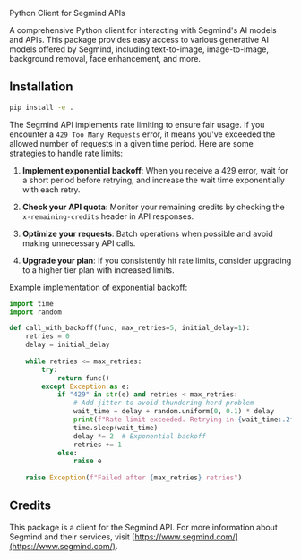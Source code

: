 Python Client for Segmind APIs

A comprehensive Python client for interacting with Segmind's AI models and APIs. This package provides easy access to various generative AI models offered by Segmind, including text-to-image, image-to-image, background removal, face enhancement, and more.

## Installation

```bash
pip install -e .
```


The Segmind API implements rate limiting to ensure fair usage. If you encounter a `429 Too Many Requests` error, it means you've exceeded the allowed number of requests in a given time period. Here are some strategies to handle rate limits:

1. **Implement exponential backoff**: When you receive a 429 error, wait for a short period before retrying, and increase the wait time exponentially with each retry.

2. **Check your API quota**: Monitor your remaining credits by checking the `x-remaining-credits` header in API responses.

3. **Optimize your requests**: Batch operations when possible and avoid making unnecessary API calls.

4. **Upgrade your plan**: If you consistently hit rate limits, consider upgrading to a higher tier plan with increased limits.

Example implementation of exponential backoff:

```python
import time
import random

def call_with_backoff(func, max_retries=5, initial_delay=1):
    retries = 0
    delay = initial_delay
    
    while retries <= max_retries:
        try:
            return func()
        except Exception as e:
            if "429" in str(e) and retries < max_retries:
                # Add jitter to avoid thundering herd problem
                wait_time = delay + random.uniform(0, 0.1) * delay
                print(f"Rate limit exceeded. Retrying in {wait_time:.2f} seconds...")
                time.sleep(wait_time)
                delay *= 2  # Exponential backoff
                retries += 1
            else:
                raise e
    
    raise Exception(f"Failed after {max_retries} retries")
```

## Credits

This package is a client for the Segmind API. For more information about Segmind and their services, visit [https://www.segmind.com/](https://www.segmind.com/).
